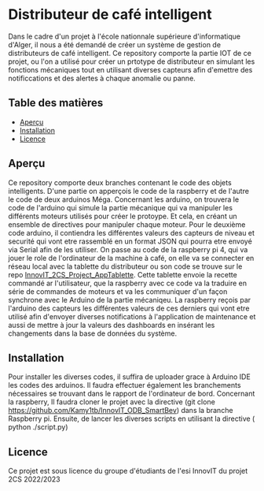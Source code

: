 # Distributeur de café intelligent

Dans le cadre d'un projet à l'école nationnale supérieure d'informatique d'Alger, il nous a été demandé de créer un système de gestion de distributeurs de café intelligent. Ce repository comporte la partie IOT de ce projet, ou l'on a utilisé pour créer un prtotype de distributeur en simulant les fonctions mécaniques tout en utilisant diverses capteurs afin d'emettre des notificcations et des alertes à chaque anomalie ou panne. 
## Table des matières

- [Aperçu](#aperçu)
- [Installation](#installation)
- [Licence](#licence)

## Aperçu

Ce repository comporte deux branches contenant le code des objets intelligents. D'une partie on apperçois le code de la raspberry et de l'autre le code de deux arduinos Méga. Concernant les arduino, on trouvera le code de l'arduino qui simule la partie mécanique qui va manipuler les différents moteurs utilisés pour créer le protoype. Et cela, en créant un ensemble de directives pour manipuler chaque moteur. Pour le deuxième code arduino, il contiendra les différentes valeurs des capteurs de niveau et securité qui vont etre rassemblé en un format JSON qui pourra etre envoyé via Serial afin de les utiliser. On passe au code de la raspberry pi 4, qui va jouer le role de l'ordinateur de la machine à café, on elle va se connecter en réseau local avec la tablette du distributeur ou son code se trouve sur le repo [InnovIT_2CS_Project_AppTablette](https://github.com/RyanBelbachir/InnovIT_2CS_Project_AppTablette). Cette tablette envoie la recette commandé ar l'utilisateur, que la raspberry avec ce code va la traduire en série de commandes de moteurs et va les communiquer d'un façon synchrone avec le Arduino de la partie mécaniqeu. La raspberry reçois par l'arduino des capteurs les différentes valeurs de ces derniers qui vont etre utilisé afin d'envoyer diverses notifications à l'application de maintenance et aussi de mettre à jour la valeurs des dashboards en insérant les changements dans la base de données du système. 

## Installation

Pour installer les diverses codes, il suffira de uploader grace à Arduino IDE les codes des arduinos. Il faudra effectuer également les branchements nécessaires se trouvant dans le rapport de l'ordinateur de bord. Concernant la raspberry, Il faudra cloner le projet avec la directive (git clone https://github.com/Kamy1tb/InnovIT_ODB_SmartBev) dans la branche Raspberry pi. Ensuite, de lancer les diverses scripts en utilisant la directive ( python ./script.py)


## Licence

Ce projet est sous licence du groupe d'étudiants de l'esi InnovIT du projet 2CS 2022/2023

